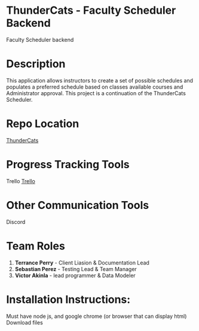 # ThunderCats - Faculty Scheduler Backend
Faculty Scheduler backend

# Description
This application allows instructors to create a set of possible schedules and populates a preferred schedule based on classes available courses and Administrator approval. This project is a continuation of the ThunderCats Scheduler.

# Repo Location
[ThunderCats](https://github.com/GGC-SD/ThunderCats/)

# Progress Tracking Tools
Trello
[Trello](https://trello.com/b/MuJa8Xa5/thundercats)

# Other Communication Tools
Discord

# Team Roles
1. **Terrance Perry** - Client Liasion & Documentation Lead 
2. **Sebastian Perez** - Testing Lead & Team Manager 
3. **Victor Akinla** - lead programmer & Data Modeler 

# Installation Instructions: 
Must have node js, and google chrome (or browser that can display html)
Download files

